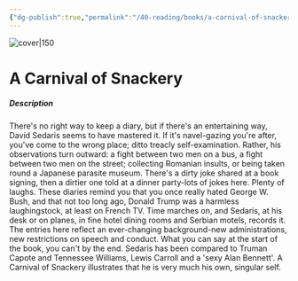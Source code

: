 ```yaml
---
{"dg-publish":true,"permalink":"/40-reading/books/a-carnival-of-snackery-david-sedaris/","title":"A Carnival of Snackery"}
---
```



![cover|150](http://books.google.com/books/content?id=9jg0DwAAQBAJ&printsec=frontcover&img=1&zoom=1&source=gbs_api)

# A Carnival of Snackery
##### Description
There's no right way to keep a diary, but if there's an entertaining way, David Sedaris seems to have mastered it. If it's navel-gazing you're after, you've come to the wrong place; ditto treacly self-examination. Rather, his observations turn outward: a fight between two men on a bus, a fight between two men on the street; collecting Romanian insults, or being taken round a Japanese parasite museum. There's a dirty joke shared at a book signing, then a dirtier one told at a dinner party-lots of jokes here. Plenty of laughs. These diaries remind you that you once really hated George W. Bush, and that not too long ago, Donald Trump was a harmless laughingstock, at least on French TV. Time marches on, and Sedaris, at his desk or on planes, in fine hotel dining rooms and Serbian motels, records it. The entries here reflect an ever-changing background-new administrations, new restrictions on speech and conduct. What you can say at the start of the book, you can't by the end. Sedaris has been compared to Truman Capote and Tennessee Williams, Lewis Carroll and a 'sexy Alan Bennett'. A Carnival of Snackery illustrates that he is very much his own, singular self.